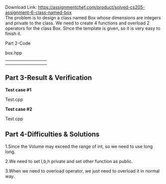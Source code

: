 Download Link: https://assignmentchef.com/product/solved-cs205-assignment-6-class-named-box
<br>
The problem is to design a class named Box whose dimensions are integers and private to the class. We need to create 4 functions and overload 2 operators for the class Box. Since the template is given, so it is very easy to finish it.

Part 2-Code

box.hpp

<table>

 <tbody>

  <tr>

   <td width="102"></td>

  </tr>

  <tr>

   <td></td>

   <td></td>

  </tr>

 </tbody>

</table>

<h2>Part 3-Result &amp; Verification</h2>

<strong>Test case #1                                                                                                                                                                              </strong>

Test.cpp

<strong>Test case #2                                                                                                                                                                              </strong>

Test.cpp

<h2>Part 4-Difficulties &amp; Solutions</h2>

1.Since the Volume may exceed the range of int, so we need to use long long.

2.We need to set l,b,h private and set other function as public.

3.When we need to overload operator, we just need to overload it in normal way.